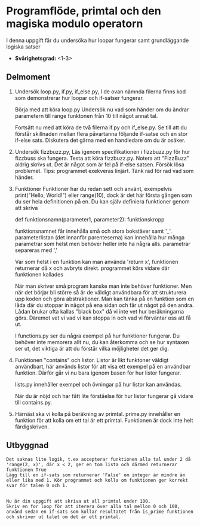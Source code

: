 # Programflöde, primtal och den magiska modulo operatorn

I denna uppgift får du undersöka hur loopar fungerar samt grundläggande logiska satser

- **Svårighetsgrad:** <1-3>

## Delmoment

1. Undersök loop.py, if.py, if_else.py,
	I de ovan nämnda filerna finns kod som demonstrerar hur loopar och if-satser fungerar.
	
	Börja med att köra loop.py
	Undersök nu vad som händer om du ändrar parametern till range funktonen från 10 till något annat tal.

	Fortsätt nu med att köra de två filerna if.py och if_else.py.
	Se till att du förstår skillnaden mellan flera påvartanna följande if-satse och en stor if-else sats.
	Diskutera det gärna med en handledare om du är osäker.
	
2. Undersök fizzbuzz.py,
	Läs igenom specifikationen i fizzbuzz.py för hur fizzbuss ska fungera.
	Testa att köra fizzbuzz.py. Notera att "FizzBuzz" aldrig skrivs ut.
	Det är något som är fel på if-else satsen. Försök lösa problemet.
	Tips: programmet exekveras linjärt. Tänk rad för rad vad som händer.

3. Funktioner
	Funktioner har du redan sett och använt, exempelvis print("Hello, World!") eller range(10), dock är det här första gången som du ser hela definitionen på en.
	Du kan själv definiera funktioner genom att skriva

	def funktionsnamn(parameter1, parameter2):
		funktionskropp

	funktionsnamnet får innehålla små och stora bokstäver samt '_'.
	parameterlistan (det innanför parenteserna) kan innehålla hur många parametrar som helst men behöver heller inte ha några alls. parametrar separeras med ','
	
	Var som helst i en funktion kan man använda 'return x', funktionen returnerar då x och avbryts direkt. programmet körs vidare där funktionen kallades
	
	När man skriver små program kanske man inte behöver funktioner. Men när det börjar bli större så är de väldigt användbara för att strukturera upp koden och göra abstraktioner. Man kan tänka på en funktion som en låda där du stoppar in något på ena sidan och får ut något på den andra. Lådan brukar ofta kallas "black box" då vi inte vet hur beräkningarna görs. Däremot vet vi vad vi kan stoppa in och vad vi förväntar oss att få ut.

	I functions.py ser du några exempel på hur funktioner fungerar. Du behöver inte memorera allt nu, du kan återkomma och se hur syntaxen ser ut, det viktiga är att du förstår vilka möjligheter det ger dig.


4. Funktionen "contains" och listor.
	Listor är likt funktoner väldigt användbart, här används listor för att visa ett exempel på en användbar funktion. Därför går vi nu bara igenom basen för hur listor fungerar.

	lists.py innehåller exempel och övningar på hur listor kan användas.

	När du är nöjd och har fått lite förståelse för hur listor fungerar gå vidare till contains.py.

5. Härnäst ska vi kolla på beräkning av primtal.
	prime.py innehåller en funktion för att kolla om ett tal är ett primtal. Funktionen är dock inte helt färdigskriven.


	

## Utbyggnad

	Det saknas lite logik, t.ex accepterar funktionen alla tal under 2 då 'range(2, x)', där x < 2, ger en tom lista och därmed returnerar funktionen True
	Lägg till en if-sats som returnerar 'False' om integer är mindre än eller lika med 1. Kör programmet och kolla om funktionen ger korrekt svar för talen 0 och 1.


	Nu är din uppgift att skriva ut all primtal under 100.
	Skriv en for loop för att iterera över alla tal mellon 0 och 100,
	använd sedan en if-sats som kollar resultatet från is_prime funktionen och skriver ut talet om det är ett primtal.
